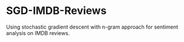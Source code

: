 # SGD-IMDB-Reviews
Using stochastic gradient descent with n-gram approach for sentiment analysis on IMDB reviews.
